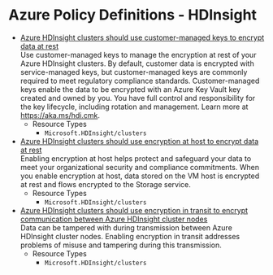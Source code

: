 # Azure Policy Definitions - HDInsight

* [Azure HDInsight clusters should use customer-managed keys to encrypt data at rest](https://github.com/Azure/azure-policy/tree/master/built-in-policies/policyDefinitions/HDInsight/HDInsight_CMK_Audit.json)  
  Use customer-managed keys to manage the encryption at rest of your Azure HDInsight clusters. By default, customer data is encrypted with service-managed keys, but customer-managed keys are commonly required to meet regulatory compliance standards. Customer-managed keys enable the data to be encrypted with an Azure Key Vault key created and owned by you. You have full control and responsibility for the key lifecycle, including rotation and management. Learn more at https://aka.ms/hdi.cmk. 
  * Resource Types 
    * `Microsoft.HDInsight/clusters` 
* [Azure HDInsight clusters should use encryption at host to encrypt data at rest](https://github.com/Azure/azure-policy/tree/master/built-in-policies/policyDefinitions/HDInsight/HDInsight_EncryptionAtHost_Audit.json)  
  Enabling encryption at host helps protect and safeguard your data to meet your organizational security and compliance commitments. When you enable encryption at host, data stored on the VM host is encrypted at rest and flows encrypted to the Storage service. 
  * Resource Types 
    * `Microsoft.HDInsight/clusters` 
* [Azure HDInsight clusters should use encryption in transit to encrypt communication between Azure HDInsight cluster nodes](https://github.com/Azure/azure-policy/tree/master/built-in-policies/policyDefinitions/HDInsight/HDInsight_EncryptionInTransit_Audit.json)  
  Data can be tampered with during transmission between Azure HDInsight cluster nodes. Enabling encryption in transit addresses problems of misuse and tampering during this transmission. 
  * Resource Types 
    * `Microsoft.HDInsight/clusters` 
